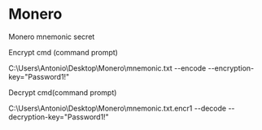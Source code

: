 # Monero
Monero mnemonic secret

Encrypt cmd (command prompt)

C:\Users\Antonio\Desktop\Monero\mnemonic.txt --encode --encryption-key="Password1!"

Decrypt cmd(command prompt)

C:\Users\Antonio\Desktop\Monero\mnemonic.txt.encr1 --decode --decryption-key="Password1!"
